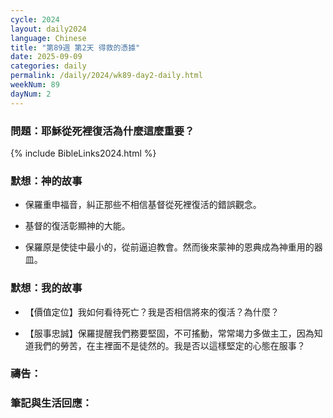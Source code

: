 ```yaml
---
cycle: 2024
layout: daily2024
language: Chinese
title: "第89週 第2天 得救的憑據"
date: 2025-09-09
categories: daily
permalink: /daily/2024/wk89-day2-daily.html
weekNum: 89
dayNum: 2
---
```


### 問題：耶穌從死裡復活為什麼這麼重要？

{% include BibleLinks2024.html %}

### 默想：神的故事 
+ 保羅重申福音，糾正那些不相信基督從死裡復活的錯誤觀念。

+ 基督的復活彰顯神的大能。

+ 保羅原是使徒中最小的，從前逼迫教會。然而後來蒙神的恩典成為神重用的器皿。

### 默想：我的故事
+ 【價值定位】我如何看待死亡？我是否相信將來的復活？為什麼？

+ 【服事忠誠】保羅提醒我們務要堅固，不可搖動，常常竭力多做主工，因為知道我們的勞苦，在主裡面不是徒然的。我是否以這樣堅定的心態在服事？

### 禱告：

### 筆記與生活回應：
